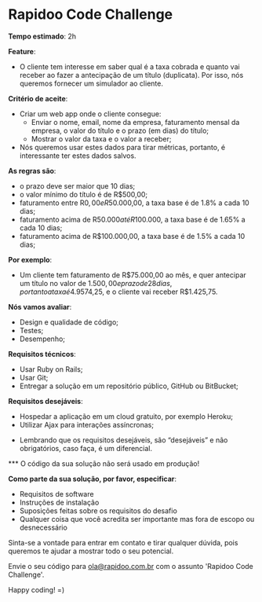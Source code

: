 # Rapidoo Code Challenge

**Tempo estimado**: 2h

**Feature**:
  - O cliente tem interesse em saber qual é a taxa cobrada e quanto vai receber ao fazer a antecipação de um título (duplicata). Por isso, nós queremos fornecer um simulador ao cliente.

**Critério de aceite**:
  - Criar um web app onde o cliente consegue:
    - Enviar o nome, email, nome da empresa, faturamento mensal da empresa,  o valor do título e o prazo (em dias) do título;
    - Mostrar o valor da taxa e o valor a receber;
  - Nós queremos usar estes dados para tirar métricas, portanto, é interessante ter estes dados salvos.

**As regras são**:
  - o prazo deve ser maior que 10 dias;
  - o valor mínimo do título é de R$500,00;
  - faturamento entre R$0,00 e R$50.000,00, a taxa base é de 1.8% a cada 10 dias;
  - faturamento acima de R$50.000 até R$100.000, a taxa base é de 1.65% a cada 10 dias;
  - faturamento acima de R$100.000,00, a taxa base é de 1.5% a cada 10 dias;

**Por exemplo**:
  - Um cliente tem faturamento de R$75.000,00 ao mês, e quer antecipar um título no valor de $1.500,00 e prazo de 28 dias, portanto a taxa é 4.95%, ou seja, R$74,25, e o cliente vai receber R$1.425,75.

**Nós vamos avaliar**:
  - Design e qualidade de código;
  - Testes;
  - Desempenho;

**Requisitos técnicos**:
  - Usar Ruby on Rails;
  - Usar Git;
  - Entregar a solução em um repositório público, GitHub ou BitBucket;

**Requisitos desejáveis**:
  - Hospedar a aplicação em um cloud gratuito, por exemplo Heroku;
  - Utilizar Ajax para interações assíncronas;

* Lembrando que os requisitos desejáveis, são “desejáveis” e não obrigatórios, caso faça, é um diferencial.

*** O código da sua solução não será usado em produção!

**Como parte da sua solução, por favor, especificar**:
  - Requisitos de software
  - Instruções de instalação
  - Suposições feitas sobre os requisitos do desafio
  - Qualquer coisa que você acredita ser importante mas fora de escopo ou desnecessário

Sinta-se a vontade para entrar em contato e tirar qualquer dúvida, pois queremos te ajudar a mostrar todo o seu potencial.

Envie o seu código para ola@rapidoo.com.br com o assunto 'Rapidoo Code Challenge'.

Happy coding! =)
